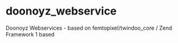 # doonoyz_webservice
Doonoyz Webservices - based on femtopixel/twindoo_core / Zend Framework 1 based
